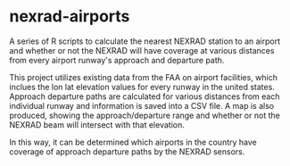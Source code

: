 # nexrad-airports
A series of R scripts to calculate the nearest NEXRAD station to an airport and whether or not the NEXRAD will have coverage at various distances from every airport runway's approach and departure path. 

This project utilizes existing data from the FAA on airport facilities, which inclues the lon lat elevation values for every runway in the united states. Approach departure paths are calculated for various distances from each individual runway and information is saved into a CSV file. A map is also produced, showing the approach/departure range and whether or not the NEXRAD beam will intersect with that elevation. 

In this way, it can be determined which airports in the country have coverage of approach departure paths by the NEXRAD sensors. 
